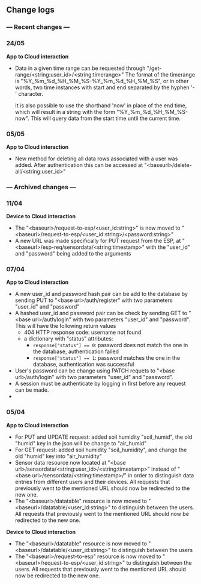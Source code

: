 ## Change logs
### — Recent changes —
### 24/05
**App to Cloud interaction**

- Data in a given time range can be requested through "/get-range/\<string:user_id\>/\<string:timerange\>"
    The format of the timerange is "%Y_%m_%d_%H_%M_%S-%Y_%m_%d_%H_%M_%S", or in other words, two time instances with start and end separated by the hyphen '-' character. 

    It is also possible to use the shorthand 'now' in place of the end time, which will result in a string with the form "%Y_%m_%d_%H_%M_%S-now". This will query data from the start time until the current time.
    
### 05/05
**App to Cloud interaction**  

- New method for deleting all data rows associated with a user was added. After authentication this can be accessed at "\<baseurl\>/delete-all/\<string:user_id\>"

### — Archived changes — 
### 11/04
**Device to Cloud interaction**

- The "\<baseurl\>/request-to-esp/\<user_id:string\>" is now moved to "\<baseurl\>/request-to-esp/\<user_id:string\>/\<password:string\>"
- A new URL was made specifically for PUT request from the ESP, at "\<baseurl\>/esp-req/sensordata/&lt;string:timestamp&gt;" with the "user_id" and "password" being added to the arguments

### 07/04
**App to Cloud interaction**

- A new user_id and password hash pair can be add to the database by sending PUT to "\<base url\>/auth/register" with two parameters "user_id" and "password"
- A hashed user_id and password pair can be check by sending GET to "\<base url\>/auth/login" with two parameters "user_id" and "password". This will have the following return values
	- 404 HTTP response code: username not found
	- a dictionary with "status" attributes:
		- `response["status"] == 0`: password does not match the one in the database, authentication failed
		- `response["status"] == 1`: password matches the one in the database, authentication was successful
- User's password can be change using PATCH requets to "\<base url\>/auth/login" with two parameters "user_id" and "password".
- A session must be authenticate by logging in first before any request can be made.
- 

### 05/04
**App to Cloud interaction**

- For PUT and UPDATE request: added soil humidity "soil_humid", the old "humid" key in the json will be change to "air_humid"
- For GET request: added soil humidity "soil_humidity", and change the old "humid" key into "air_humidity"
- Sensor data resource now located at "\<base url\>/sensordata/\<string:user_id\>/\<string:timestamp\>" instead of "\<base url\>/sensordata/\<string:timestamp\>/" in order to distinguish data entries from different users and their devices. All requests that previously went to the mentioned URL should now be redirected to the new one.
- The "\<baseurl\>/datatable" resource is now moved to "\<baseurl\>/datatable/\<user_id:string\>" to distinguish between the users. All requests that previously went to the mentioned URL should now be redirected to the new one.

**Device to Cloud interaction**

- The "\<baseurl\>/datatable" resource is now moved to "\<baseurl\>/datatable/\<user_id:string\>" to distinguish between the users
- The "\<baseurl\>/request-to-esp" resource is now moved to "\<baseurl\>/request-to-esp/\<user_id:string\>" to distinguish between the users. All requests that previously went to the mentioned URL should now be redirected to the new one.
